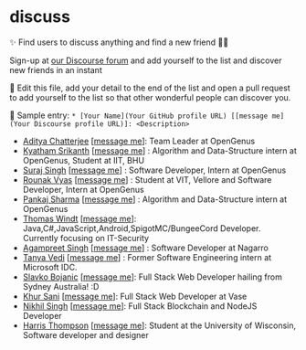 # discuss

:sparkles: Find users to discuss anything and find a new friend :man_cartwheeling: 

Sign-up at [our Discourse forum](https://discourse.opengenus.org/) and add yourself to the list and discover new friends in an instant

:loudspeaker: Edit this file, add your detail to the end of the list and open a pull request to add yourself to the list so that other wonderful people can discover you. 

:pushpin: Sample entry: 
`* [Your Name](Your GitHub profile URL) [[message me](Your Discourse profile URL)]: <Description>`

* [Aditya Chatterjee](https://github.com/AdiChat) [[message me](https://discourse.opengenus.org/u/aditya/summary)]: Team Leader at OpenGenus
* [Kyatham Srikanth](https://github.com/kyathamsrikanth) [[message me](https://discourse.opengenus.org/u/kyatham_srikanth/summary)] : Algorithm and Data-Structure intern at OpenGenus, Student at IIT, BHU
* [Suraj Singh](https://github.com/Akatsuki06) [[message me](https://discourse.opengenus.org/u/suraznegi)] : Software Developer, Intern at OpenGenus 
* [Rounak Vyas](https://github.com/itsron717) [[message me](https://discourse.opengenus.org/u/itsron143)] : Student at VIT, Vellore and Software Developer, Intern at OpenGenus
* [Pankaj Sharma](https://github.com/pankaj1181998) [[message me](https://discourse.opengenus.org/u/sharmapankaj090)] : Algorithm and Data-Structure intern at OpenGenus
* [Thomas Windt](WOLFI3654) [[message me](https://discourse.opengenus.org/u/WOLFI3654/)]: Java,C#,JavaScript,Android,SpigotMC/BungeeCord Developer. Currently focusing on IT-Security
* [Agampreet Singh](https://github.com/agampreetsingh) [[message me](https://discourse.opengenus.org/u/agampreetsingh)] : Software Developer at Nagarro
* [Tanya Vedi]( https://github.com/tanya-vedi) [[message me](https://discourse.opengenus.org/u/tanya-vedi)] : Former Software Engineering intern at Microsoft IDC. 
* [Slavko Bojanic](https://github.com/slavkobojanic) [[message me](https://discourse.opengenus.org/u/slavkobojanic/)]: Full Stack Web Developer hailing from Sydney Australia! :D
* [Khur Sani](https://github.com/khursani8) [[message me](https://discourse.opengenus.org/u/khursani8/)]: Full Stack Web Developer at Vase
* [Nikhil Singh](https://github.com/nikhilmufc7) [[message me](https://discourse.opengenus.org/u/nikhilsingh/)]: Full Stack Blockchain and NodeJS Developer
* [Harris Thompson](https://github.com/harrisjt) [[message me](https://discourse.opengenus.org/u/HarrisJT/)]: Student at the University of Wisconsin, Software developer and designer
